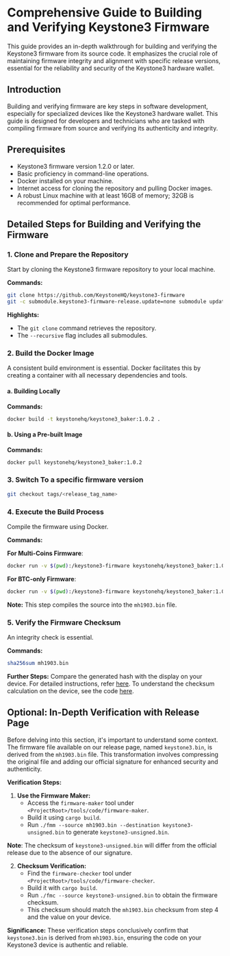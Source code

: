 # Comprehensive Guide to Building and Verifying Keystone3 Firmware

This guide provides an in-depth walkthrough for building and verifying the Keystone3 firmware from its source code. It emphasizes the crucial role of maintaining firmware integrity and alignment with specific release versions, essential for the reliability and security of the Keystone3 hardware wallet.

## Introduction

Building and verifying firmware are key steps in software development, especially for specialized devices like the Keystone3 hardware wallet. This guide is designed for developers and technicians who are tasked with compiling firmware from source and verifying its authenticity and integrity.

## Prerequisites

- Keystone3 firmware version 1.2.0 or later.
- Basic proficiency in command-line operations.
- Docker installed on your machine.
- Internet access for cloning the repository and pulling Docker images.
- A robust Linux machine with at least 16GB of memory; 32GB is recommended for optimal performance.

## Detailed Steps for Building and Verifying the Firmware

### 1. Clone and Prepare the Repository

Start by cloning the Keystone3 firmware repository to your local machine.

**Commands:**

```bash
git clone https://github.com/KeystoneHQ/keystone3-firmware
git -c submodule.keystone3-firmware-release.update=none submodule update --init --recursive
```

**Highlights:**

- The `git clone` command retrieves the repository.
- The `--recursive` flag includes all submodules.

### 2. Build the Docker Image

A consistent build environment is essential. Docker facilitates this by creating a container with all necessary dependencies and tools.

#### a. Building Locally

**Commands:**

```bash
docker build -t keystonehq/keystone3_baker:1.0.2 .
```

#### b. Using a Pre-built Image

**Commands:**

```bash
docker pull keystonehq/keystone3_baker:1.0.2
```

### 3. Switch To a specific firmware version
```bash
git checkout tags/<release_tag_name>
```

### 4. Execute the Build Process

Compile the firmware using Docker.

**Commands:**

**For Multi-Coins Firmware**:

```bash
docker run -v $(pwd):/keystone3-firmware keystonehq/keystone3_baker:1.0.2 python3 build.py -e production
```

**For BTC-only Firmware**:

```bash
docker run -v $(pwd):/keystone3-firmware keystonehq/keystone3_baker:1.0.2 python3 build.py -e production -t btc_only
```

**Note:** This step compiles the source into the `mh1903.bin` file.

### 5. Verify the Firmware Checksum

An integrity check is essential.

**Commands:**

```bash
sha256sum mh1903.bin
```

**Further Steps:** Compare the generated hash with the display on your device. For detailed instructions, refer [here](https://guide.keyst.one/docs/verify-checksum). To understand the checksum calculation on the device, see the code [here](https://github.com/KeystoneHQ/keystone3-firmware/blob/ce9e8e7e9bc33b46d420f9cfea4329b73426a7cd/src/ui/gui_model/gui_model.c#L1261).

## Optional: In-Depth Verification with Release Page
Before delving into this section, it's important to understand some context. The firmware file available on our release page, named `keystone3.bin`, is derived from the `mh1903.bin` file. This transformation involves compressing the original file and adding our official signature for enhanced security and authenticity.

**Verification Steps:**

1. **Use the Firmware Maker:**
   - Access the `firmware-maker` tool under `<ProjectRoot>/tools/code/firmware-maker`.
   - Build it using `cargo build`.
   - Run `./fmm --source mh1903.bin --destination keystone3-unsigned.bin` to generate `keystone3-unsigned.bin`.

**Note**: The checksum of `keystone3-unsigned.bin` will differ from the official release due to the absence of our signature.

2. **Checksum Verification:**
   - Find the `firmware-checker` tool under `<ProjectRoot>/tools/code/firmware-checker`.
   - Build it with `cargo build`.
   - Run `./fmc --source keystone3-unsigned.bin` to obtain the firmware checksum.
   - This checksum should match the `mh1903.bin` checksum from step 4 and the value on your device.

**Significance:** These verification steps conclusively confirm that `keystone3.bin` is derived from `mh1903.bin`, ensuring the code on your Keystone3 device is authentic and reliable.
